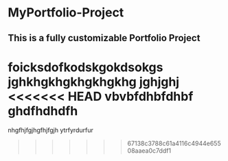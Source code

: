 # MyPortfolio-Project
## This is a fully customizable Portfolio Project
## 
foicksdofkodskgokdsokgs
jghkhgkhgkhgkhgkhg
jghjghj
<<<<<<< HEAD
vbvbfdhbfdhbf
ghdfhdhdfh
=======
nhgfhjfgjhgfhjfgjh
ytrfyrdurfur
>>>>>>> 67138c3788c61a4116c4944e65508aaea0c7ddf1

